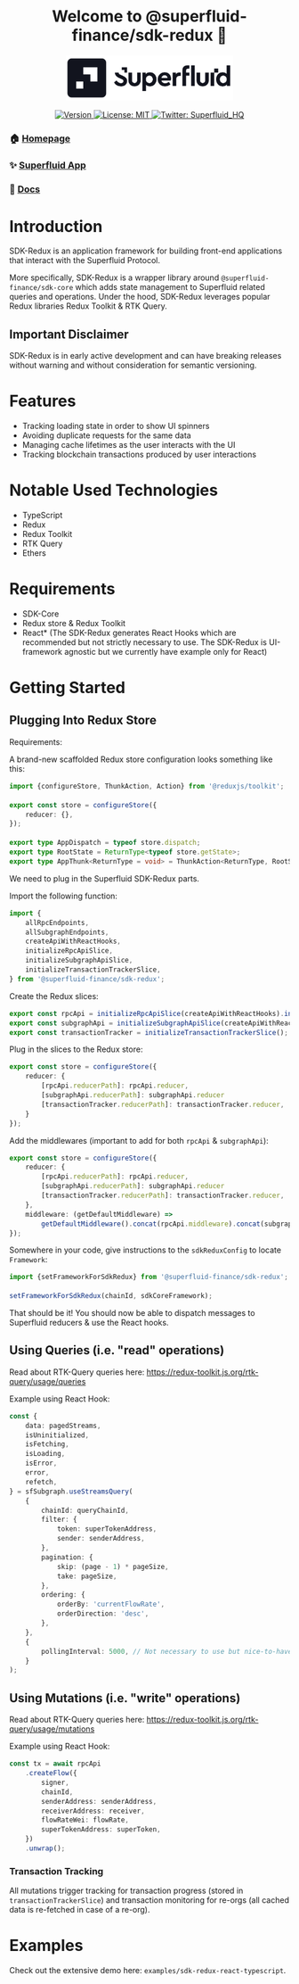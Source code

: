 <h1 align="center">Welcome to @superfluid-finance/sdk-redux 👋
</h1>
<div align="center">
<img  width="300" padding="0 0 10px" alt="Superfluid logo" src="https://github.com/superfluid-finance/protocol-monorepo/raw/dev/sf-logo.png" />
<p>
  <a href="https://www.npmjs.com/package/@superfluid-finance/sdk-redux" target="_blank">
    <img alt="Version" src="https://img.shields.io/npm/v/@superfluid-finance/sdk-redux.svg">
  </a>
  <a href="#" target="_blank">
    <img alt="License: MIT" src="https://img.shields.io/badge/License-MIT-yellow.svg" />
  </a>
  <a href="https://twitter.com/Superfluid_HQ/" target="blank">
    <img alt="Twitter: Superfluid_HQ" src="https://img.shields.io/twitter/follow/Superfluid_HQ.svg?style=social" />
  </a>
</p>
</div>

### 🏠 [Homepage](https://superfluid.finance)

### ✨ [Superfluid App](https://app.superfluid.finance/)

### 📖 [Docs](https://docs.superfluid.finance)

# Introduction

SDK-Redux is an application framework for building front-end applications that interact with the Superfluid Protocol.

More specifically, SDK-Redux is a wrapper library around `@superfluid-finance/sdk-core` which adds state management to Superfluid related queries and operations.
Under the hood, SDK-Redux leverages popular Redux libraries Redux Toolkit & RTK Query.

## Important Disclaimer

SDK-Redux is in early active development and can have breaking releases without warning and without consideration for semantic versioning.

# Features

-   Tracking loading state in order to show UI spinners
-   Avoiding duplicate requests for the same data
-   Managing cache lifetimes as the user interacts with the UI
-   Tracking blockchain transactions produced by user interactions

# Notable Used Technologies

-   TypeScript
-   Redux
-   Redux Toolkit
-   RTK Query
-   Ethers

# Requirements

-   SDK-Core
-   Redux store & Redux Toolkit
-   React\* (The SDK-Redux generates React Hooks which are recommended but not strictly necessary to use. The SDK-Redux is UI-framework agnostic but we currently have example only for React)

# Getting Started

## Plugging Into Redux Store

Requirements:

A brand-new scaffolded Redux store configuration looks something like this:

```ts
import {configureStore, ThunkAction, Action} from '@reduxjs/toolkit';

export const store = configureStore({
    reducer: {},
});

export type AppDispatch = typeof store.dispatch;
export type RootState = ReturnType<typeof store.getState>;
export type AppThunk<ReturnType = void> = ThunkAction<ReturnType, RootState, unknown, Action<string>>;
```

We need to plug in the Superfluid SDK-Redux parts.

Import the following function:

```ts
import {
    allRpcEndpoints,
    allSubgraphEndpoints,
    createApiWithReactHooks,
    initializeRpcApiSlice,
    initializeSubgraphApiSlice,
    initializeTransactionTrackerSlice,
} from '@superfluid-finance/sdk-redux';
```

Create the Redux slices:

```ts
export const rpcApi = initializeRpcApiSlice(createApiWithReactHooks).injectEndpoints(allRpcEndpoints);
export const subgraphApi = initializeSubgraphApiSlice(createApiWithReactHooks).injectEndpoints(allSubgraphEndpoints);
export const transactionTracker = initializeTransactionTrackerSlice();
```

Plug in the slices to the Redux store:

```ts
export const store = configureStore({
    reducer: {
        [rpcApi.reducerPath]: rpcApi.reducer,
        [subgraphApi.reducerPath]: subgraphApi.reducer
        [transactionTracker.reducerPath]: transactionTracker.reducer,
    }
});
```

Add the middlewares (important to add for both `rpcApi` & `subgraphApi`):

```ts
export const store = configureStore({
    reducer: {
        [rpcApi.reducerPath]: rpcApi.reducer,
        [subgraphApi.reducerPath]: subgraphApi.reducer
        [transactionTracker.reducerPath]: transactionTracker.reducer,
    },
    middleware: (getDefaultMiddleware) =>
        getDefaultMiddleware().concat(rpcApi.middleware).concat(subgraphApi.middleware),
});
```

Somewhere in your code, give instructions to the `sdkReduxConfig` to locate `Framework`:

```ts
import {setFrameworkForSdkRedux} from '@superfluid-finance/sdk-redux';

setFrameworkForSdkRedux(chainId, sdkCoreFramework);
```

That should be it! You should now be able to dispatch messages to Superfluid reducers & use the React hooks.

## Using Queries (i.e. "read" operations)

Read about RTK-Query queries here: https://redux-toolkit.js.org/rtk-query/usage/queries

Example using React Hook:

```ts
const {
    data: pagedStreams,
    isUninitialized,
    isFetching,
    isLoading,
    isError,
    error,
    refetch,
} = sfSubgraph.useStreamsQuery(
    {
        chainId: queryChainId,
        filter: {
            token: superTokenAddress,
            sender: senderAddress,
        },
        pagination: {
            skip: (page - 1) * pageSize,
            take: pageSize,
        },
        ordering: {
            orderBy: 'currentFlowRate',
            orderDirection: 'desc',
        },
    },
    {
        pollingInterval: 5000, // Not necessary to use but nice-to-have additional option by RTK-Query.
    }
);
```

## Using Mutations (i.e. "write" operations)

Read about RTK-Query queries here: https://redux-toolkit.js.org/rtk-query/usage/mutations

Example using React Hook:

```ts
const tx = await rpcApi
    .createFlow({
        signer,
        chainId,
        senderAddress: senderAddress,
        receiverAddress: receiver,
        flowRateWei: flowRate,
        superTokenAddress: superToken,
    })
    .unwrap();
```

### Transaction Tracking

All mutations trigger tracking for transaction progress (stored in `transactionTrackerSlice`) and transaction monitoring for re-orgs (all cached data is re-fetched in case of a re-org).

# Examples

Check out the extensive demo here: `examples/sdk-redux-react-typescript`.
